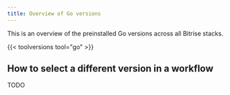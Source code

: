 ```yaml
---
title: Overview of Go versions
---
```


This is an overview of the preinstalled Go versions across all Bitrise stacks.

{{< toolversions tool="go" >}}

## How to select a different version in a workflow

TODO
